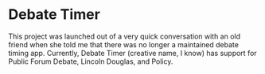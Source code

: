 # Debate Timer
This project was launched out of a very quick conversation with an old friend when she told me that there was no longer a maintained debate timing app. Currently, Debate Timer (creative name, I know) has support for Public Forum Debate, Lincoln Douglas, and Policy.
